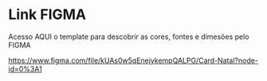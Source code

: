 # Link FIGMA

Acesso AQUI o template para descobrir as cores, fontes e dimesões pelo FIGMA

https://www.figma.com/file/kUAs0w5qEnejykempQALPG/Card-Natal?node-id=0%3A1

